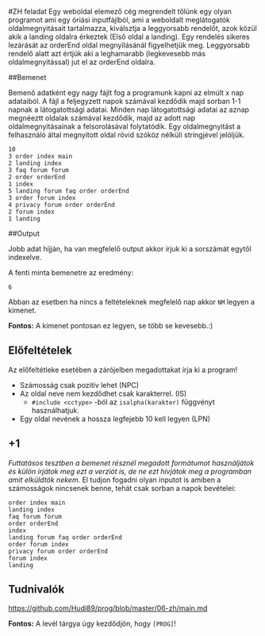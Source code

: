 #ZH feladat
Egy weboldal elemező cég megrendelt tőlünk egy olyan programot ami egy óriási inputfájlból, ami a weboldalt meglátogatók oldalmegnyitásait tartalmazza, kiválsztja a leggyorsabb rendelőt, azok közül akik a landing oldalra érkeztek (Első oldal a landing).	 Egy rendelés sikeres lezárását az orderEnd oldal megnyílásánál figyelhetjük meg. Leggyorsabb rendelő alatt azt értjük aki a leghamarabb (legkevesebb más oldalmegnyitással) jut el az orderEnd oldalra.   

##Bemenet

Bemenő adatként egy nagy fájlt fog a programunk kapni az elmúlt x nap adataiból.
A fájl a feljegyzett napok számával kezdődik majd sorban 1-1 napnak a látogatottsági adatai. Minden nap látogatottsági adatai az aznap megnéeztt oldalak számával kezdődik, majd az adott nap oldalmegnyitásainak a felsorolásával folytatódik.
Egy oldalmegnyitást a felhasználó által megnyitott oldal rövid szóköz nélküli stringjével jelöljük.
```
10
3 order index main 
2 landing index
3 faq forum forum
2 order orderEnd
1 index
5 landing forum faq order orderEnd
3 order forum index
4 privacy forum order orderEnd
2 forum index 
1 landing
```
##Output

Jobb adat híjján, ha van megfelelő output akkor írjuk ki a sorszámát egytől indexelve.

A fenti minta bemenetre az eredmény:
```
6
```

Abban az esetben ha nincs a feltételeknek megfelelő nap akkor ```NM``` legyen a kimenet.

**Fontos:** A kimenet pontosan ez legyen, se több se kevesebb.:)

## Előfeltételek

Az előfeltétleke esetében a zárójelben megadottakat írja ki a program!

* Számosság csak pozitív lehet (NPC)
* Az oldal neve nem kezdődhet csak karakterrel. (IS)
	* ```#include <cctype>``` -ból az ```isalpha(karakter)``` függvényt használhatjuk. 
* Egy oldal nevének a hossza legfejebb 10 kell legyen (LPN)

## +1 

*Futtatásos tesztben a bemenet résznél megadott formátumot használjátok és külön írjátok meg ezt a verziót is, de ne ezt hívjátok meg a programban amit elküldtök nekem.*
El tudjon fogadni olyan inputot is amiben a számosságok nincsenek benne, tehát csak sorban a napok bevételei:
```
order index main 
landing index
faq forum forum
order orderEnd
index
landing forum faq order orderEnd
order forum index
privacy forum order orderEnd
forum index 
landing
```
## Tudnivalók

https://github.com/Hudi89/prog/blob/master/06-zh/main.md

**Fontos:** A levél tárgya úgy kezdődjön, hogy ```[PROG]```!
